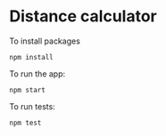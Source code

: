 # Distance calculator

To install packages

```
npm install
```

To run the app:

```
npm start
```

To run tests:

```
npm test
```
